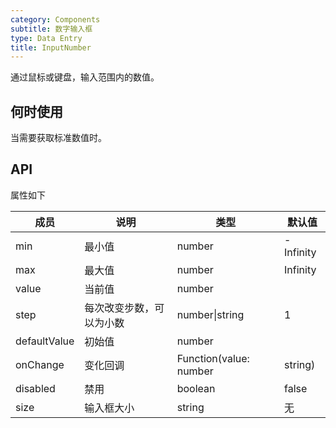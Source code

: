 ```yaml
---
category: Components
subtitle: 数字输入框
type: Data Entry
title: InputNumber
---
```


通过鼠标或键盘，输入范围内的数值。

## 何时使用

当需要获取标准数值时。

## API

属性如下

| 成员        | 说明           | 类型               | 默认值       |
|-------------|----------------|--------------------|--------------|
| min     | 最小值   | number | -Infinity        |
| max     | 最大值       | number      | Infinity           |
| value     | 当前值       | number      |            |
| step     | 每次改变步数，可以为小数  | number\|string      |  1      |
| defaultValue     | 初始值       | number      |            |
| onChange     | 变化回调       | Function(value: number | string) |            |
| disabled     | 禁用       | boolean      |      false      |
| size    | 输入框大小  | string      |      无      |
